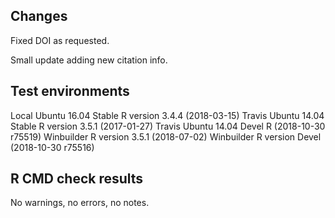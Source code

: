 ## Changes

Fixed DOI as requested.

Small update adding new citation info.

## Test environments

Local Ubuntu 16.04 Stable R version 3.4.4 (2018-03-15)
Travis Ubuntu 14.04 Stable R version 3.5.1 (2017-01-27)
Travis Ubuntu 14.04 Devel R (2018-10-30 r75519)
Winbuilder R version 3.5.1 (2018-07-02)
Winbuilder R version Devel (2018-10-30 r75516)


## R CMD check results

No warnings, no errors, no notes.




